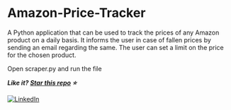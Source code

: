 # Amazon-Price-Tracker
A Python application that can be used to track the prices of any Amazon product on a daily basis. It informs the user in case of fallen prices by sending an email regarding the same. The user can set a limit on the price for the chosen product.

Open scraper.py and run the file

***Like it? [Star this repo](https://github.com/Kajaljain22/Amazon-Price-Tracker/) :star:***

[![LinkedIn](https://img.shields.io/static/v1.svg?label=connect&message=@kajal-jain&color=bfefff&logo=linkedin&style=flat&logoColor=white&colorA=blue)](https://www.linkedin.com/in/kajal-jain/) 
